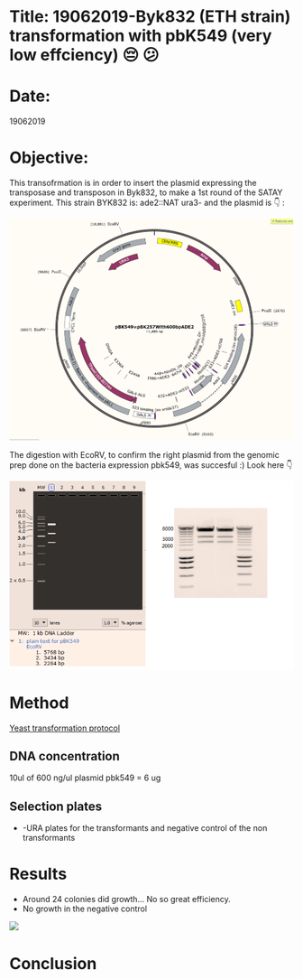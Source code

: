 
# Title: 19062019-Byk832 (ETH strain) transformation with pbK549 (very low effciency) :pensive: :confused:

# Date:
19062019

# Objective:
This transofrmation is in order to insert the plasmid expressing the transposase and transposon in Byk832, to make a 1st round of the SATAY experiment. This strain BYK832 is: ade2::NAT ura3-
and the plasmid is 👇 :

![](../Images/pBK549Map_new.png)

The digestion with EcoRV, to confirm the right plasmid from the genomic prep done on the bacteria expression pbk549, was succesful :) Look here 👇

![](../Images/digestion_ECORV_pbK549_17062019.png)

# Method
[Yeast transformation protocol](C:\Users\linigodelacruz\Documents\PhD_2018\Documentation\SATAY\URA_transformation_in_the_ADE_locus_032019\Protocol_PCR.pdf)

## DNA concentration
10ul of 600 ng/ul plasmid pbk549 = 6 ug

## Selection plates
- -URA plates  for the transformants and negative control of the non transformants

# Results

- Around 24 colonies did growth... No so great efficiency.
- No growth in the negative control


![](../Images/-ura_selction_plates_ByK832_and_pbk549.jpg)
# Conclusion
